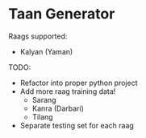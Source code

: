 # Taan Generator

Raags supported:

- Kalyan (Yaman)

TODO:

- Refactor into proper python project
- Add more raag training data!
  - Sarang
  - Kanra (Darbari)
  - Tilang
- Separate testing set for each raag
